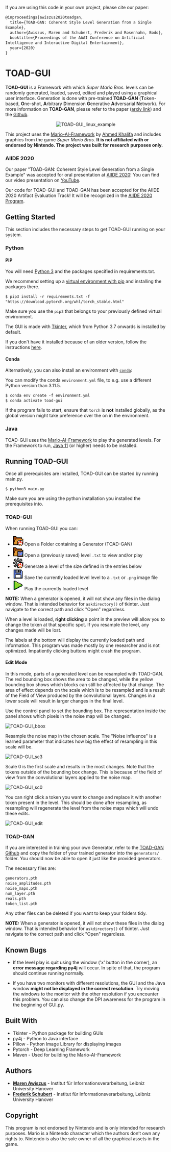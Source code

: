 If you are using this code in your own project, please cite our paper:

```
@inproceedings{awiszus2020toadgan,
  title={TOAD-GAN: Coherent Style Level Generation from a Single Example},
  author={Awiszus, Maren and Schubert, Frederik and Rosenhahn, Bodo},
  booktitle={Proceedings of the AAAI Conference on Artificial Intelligence and Interactive Digital Entertainment},
  year={2020}
}
```

# TOAD-GUI

**TOAD-GUI** is a Framework with which _Super Mario Bros._ levels can be randomly generated, loaded, saved, edited and played using a graphical user interface.
Generation is done with pre-trained **TOAD-GAN** (**T**oken-based, **O**ne-shot, **A**rbitrary **D**imension **G**enerative **A**dversarial **N**etwork). 
For more information on **TOAD-GAN**, please refer to the paper ([arxiv link](https://arxiv.org/pdf/2008.01531.pdf)) and the [Github](https://github.com/Mawiszus/TOAD-GAN).

<p align="center">
<img alt="TOAD-GUI_linux_example" src="/icons/TOAD-GUI_example.gif">
</p>

This project uses the [Mario-AI-Framework](https://github.com/amidos2006/Mario-AI-Framework) by [Ahmed Khalifa](https://scholar.google.com/citations?user=DRcyg5kAAAAJ&hl=en) and includes graphics from the game _Super Mario Bros._ **It is not affiliated with or endorsed by Nintendo.
The project was built for research purposes only.**

### AIIDE 2020

Our paper "TOAD-GAN: Coherent Style Level Generation from a Single Example" was accepted for oral presentation at [AIIDE 2020](https://webdocs.cs.ualberta.ca/~santanad/aiide/index.html)!
You can find our video presentation on [YouTube](https://youtu.be/_bnAtIYVx-s).

Our code for TOAD-GUI and TOAD-GAN has been accepted for the AIIDE 2020 Artifact Evaluation Track! 
It will be recognized in the [AIIDE 2020 Program](https://webdocs.cs.ualberta.ca/~santanad/aiide/program.html).

## Getting Started

This section includes the necessary steps to get TOAD-GUI running on your system.

### Python

#### PIP

You will need [Python 3](https://www.python.org/downloads) and the packages specified in requirements.txt.

We recommend setting up a [virtual environment with pip](https://packaging.python.org/guides/installing-using-pip-and-virtual-environments/) and installing the packages there.

```
$ pip3 install -r requirements.txt -f "https://download.pytorch.org/whl/torch_stable.html"
```

Make sure you use the `pip3` that belongs to your previously defined virtual environment.

The GUI is made with [Tkinter](https://wiki.python.org/moin/TkInter), which from Python 3.7 onwards is installed by default.

If you don't have it installed because of an older version, follow the instructions [here](https://tkdocs.com/tutorial/install.html).

#### Conda

Alternatively, you can also install an environment with [`conda`](https://docs.anaconda.com/free/anaconda/install/):

You can modify the conda `environment.yml` file, to e.g. use a different Python version than 3.11.5.

```
$ conda env create -f environment.yml
$ conda activate toad-gui
```

If the program fails to start, ensure that `torch` is **not** installed globally, as the global version might take preference over the on in the environment.

### Java

TOAD-GUI uses the [Mario-AI-Framework](https://github.com/amidos2006/Mario-AI-Framework) to play the generated levels.
For the Framework to run, [Java 11](https://adoptopenjdk.net/releases.html) (or higher) needs to be installed.

## Running TOAD-GUI

Once all prerequisites are installed, TOAD-GUI can be started by running main.py.
```
$ python3 main.py
```
Make sure you are using the python installation you installed the prerequisites into.

### TOAD-GUI

When running TOAD-GUI you can:
* ![toad folder](icons/folder_toad.png) Open a Folder containing a Generator (TOAD-GAN)
* ![level folder](icons/folder_level.png) Open a (previously saved) level `.txt` to view and/or play
* ![gear toad](icons/gear_toad.png) Generate a level of the size defined in the entries below
* ![save button](icons/save_button.png) Save the currently loaded level level to a `.txt` or `.png` image file
* ![play button](icons/play_button.png) Play the currently loaded level

**NOTE:** When a generator is opened, it will not show any files in the dialog window. 
That is intended behavior for `askdirectory()` of tkinter. Just navigate to the correct path and click "Open" regardless.

When a level is loaded, **right clicking** a point in the preview will allow you to change the token at that specific spot.
If you resample the level, any changes made will be lost.

The labels at the bottom will display the currently loaded path and information. 
This program was made mostly by one researcher and is not optimized.
Impatiently clicking buttons might crash the program.

#### Edit Mode
In this mode, parts of a generated level can be resampled with TOAD-GAN. 
The red bounding box shows the area to be changed, while the yellow bounding box shows which blocks can still be affected by that change.
The area of effect depends on the scale which is to be resampled and is a result of the Field of View produced by the convolutional layers.
Changes in a lower scale will result in larger changes in the final level.

Use the control panel to set the bounding box. The representation inside the panel shows which pixels in the noise map will be changed.

![TOAD-GUI_bbox](icons/TOAD-GUI_crop.gif)

Resample the noise map in the chosen scale. The "Noise influence" is a learned parameter that indicates how big the effect of resampling in this scale will be.

![TOAD-GUI_sc3](icons/TOAD-GUI_resample_sc3.gif)

Scale 0 is the first scale and results in the most changes. Note that the tokens outside of the bounding box change. 
This is because of the field of view from the convolutional layers applied to the noise map.

![TOAD-GUI_sc0](icons/TOAD-GUI_resample_sc0.gif)

You can right click a token you want to change and replace it with another token present in the level.
This should be done after resampling, as resampling will regenerate the level from the noise maps which will undo these edits.

![TOAD-GUI_edit](icons/TOAD-GUI_rightclick.gif)

### TOAD-GAN

If you are interested in training your own Generator, refer to the [TOAD-GAN Github](https://github.com/Mawiszus/TOAD-GAN) and copy the folder of your trained generator into the `generators/` folder.
You should now be able to open it just like the provided generators.

The necessary files are:
```
generators.pth
noise_amplitudes.pth
noise_maps.pth
num_layer.pth
reals.pth
token_list.pth
```
Any other files can be deleted if you want to keep your folders tidy.

**NOTE:** When a generator is opened, it will not show these files in the dialog window. 
That is intended behavior for `askdirectory()` of tkinter. Just navigate to the correct path and click "Open" regardless.


## Known Bugs

* If the level play is quit using the window ('x' button in the corner), an **error message regarding py4j** will occur.
In spite of that, the program should continue running normally.


* If you have two monitors with different resolutions, the GUI and the Java window **might not be displayed in the correct resolution**.
Try moving the windows to the monitor with the other resolution if you encounter this problem.
You can also change the DPI awareness for the program in the beginning of GUI.py.

## Built With

* Tkinter - Python package for building GUIs
* py4j - Python to Java interface
* Pillow - Python Image Library for displaying images
* Pytorch - Deep Learning Framework
* Maven - Used for building the Mario-AI-Framework

## Authors

* **[Maren Awiszus](https://www.tnt.uni-hannover.de/de/staff/awiszus/)** - Institut für Informationsverarbeitung, Leibniz University Hanover
* **[Frederik Schubert](https://www.tnt.uni-hannover.de/de/staff/schubert/)** - Institut für Informationsverarbeitung, Leibniz University Hanover

## Copyright

This program is not endorsed by Nintendo and is only intended for research purposes. 
Mario is a Nintendo character which the authors don’t own any rights to. 
Nintendo is also the sole owner of all the graphical assets in the game.


